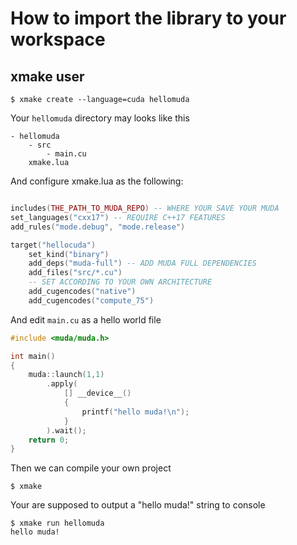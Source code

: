 # How to import the library to your workspace

## xmake user

```shell
$ xmake create --language=cuda hellomuda
```

Your `hellomuda` directory may looks like this
```shell
- hellomuda
    - src
        - main.cu
    xmake.lua
```
And configure xmake.lua as the following:

```lua

includes(THE_PATH_TO_MUDA_REPO) -- WHERE YOUR SAVE YOUR MUDA 
set_languages("cxx17") -- REQUIRE C++17 FEATURES
add_rules("mode.debug", "mode.release")

target("hellocuda")
    set_kind("binary")
    add_deps("muda-full") -- ADD MUDA FULL DEPENDENCIES
    add_files("src/*.cu")
    -- SET ACCORDING TO YOUR OWN ARCHITECTURE
    add_cugencodes("native")
    add_cugencodes("compute_75")
```

And edit `main.cu` as a hello world file

```c++
#include <muda/muda.h>

int main()
{
    muda::launch(1,1)
        .apply(
            [] __device__()
            {
                printf("hello muda!\n");
            }
        ).wait();
    return 0;
}

```


Then we can compile your own project

```shell
$ xmake
```

Your are supposed to output a "hello muda!" string to console

```shell
$ xmake run hellomuda
hello muda!
```